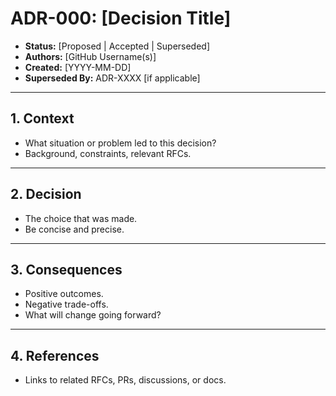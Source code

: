 # ADR-000: [Decision Title]

- **Status:** [Proposed | Accepted | Superseded]
- **Authors:** [GitHub Username(s)]
- **Created:** [YYYY-MM-DD]
- **Superseded By:** ADR-XXXX [if applicable]

---

## 1. Context

- What situation or problem led to this decision?
- Background, constraints, relevant RFCs.

---

## 2. Decision

- The choice that was made.
- Be concise and precise.

---

## 3. Consequences

- Positive outcomes.
- Negative trade-offs.
- What will change going forward?

---

## 4. References

- Links to related RFCs, PRs, discussions, or docs.

